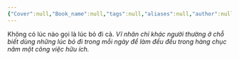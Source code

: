 ```yaml
---
{"Cover":null,"Book_name":null,"tags":null,"aliases":null,"author":null,"link":null,"dg-publish":true,"permalink":"/Book_ Reading 2024/Những câu nói hay trong sách/Những lúc bỏ đi/","dgPassFrontmatter":true,"noteIcon":"2","created":"2024-02-29T09:58:51.847+07:00","updated":"2023-12-21T17:56:41.000+07:00"}
---
```


Không có lúc nào gọi là lúc bỏ đi cả. *Vĩ nhân chỉ khác người thường ở chỗ biết dùng những lúc bỏ đi trong mỗi ngày để làm đều đều trong hàng chục năm một công việc hữu ích.*